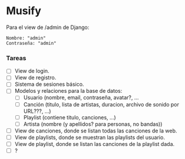 # Musify
Para el view de /admin de Django:
```
Nombre: "admin"
Contraseña: "admin"
```

### Tareas
- [ ] View de login.
- [ ] View de registro.
- [ ] Sistema de sesiones básico.
- [ ] Modelos y relaciones para la base de datos:
  - [ ] Usuario (nombre, email, contraseña, avatar?, ...
  - [ ] Canción (titulo, lista de artistas, duracion, archivo de sonido por URL???, ...)
  - [ ] Playlist (contiene titulo, canciones, ...)
  - [ ] Artista (nombre (y apellidos? para personas, no bandas))
- [ ] View de canciones, donde se listan todas las canciones de la web.
- [ ] View de playlists, donde se muestran las playlists del usuario.
- [ ] View de playlist, donde se listan las canciones de la playlist dada.
- [ ] ?
